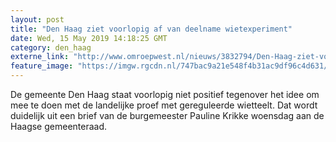 ```yaml
---
layout: post
title: "Den Haag ziet voorlopig af van deelname wietexperiment"
date: Wed, 15 May 2019 14:18:25 GMT
category: den_haag
externe_link: "http://www.omroepwest.nl/nieuws/3832794/Den-Haag-ziet-voorlopig-af-van-deelname-wietexperiment"
feature_image: "https://imgw.rgcdn.nl/747bac9a21e548f4b31ac9df96c4d631/opener/3356460.jpg"
---
```


De gemeente Den Haag staat voorlopig niet positief tegenover het idee om mee te doen met de landelijke proef met gereguleerde wietteelt. Dat wordt duidelijk uit een brief van de burgemeester Pauline Krikke woensdag aan de Haagse gemeenteraad.
